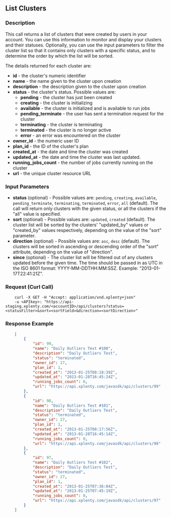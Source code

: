 ## List Clusters

### Description
This call returns a list of clusters that were created by users in your account.
You can use this information to monitor and display your clusters and their statuses.
Optionally, you can use the input parameters to filter the cluster list so that it contains
only clusters with a specific status, and to determine the order by which the list will be sorted.

The details returned for each cluster are:
* **id** - the cluster's numeric identifier
* **name** - the name given to the cluster upon creation
* **description** - the description given to the cluster upon creation
* **status** - the cluster's status. Possible values are:
    * **pending** - the cluster has just been created
    * **creating** - the cluster is initializing
    * **available** - the cluster is initialized and is available to run jobs
    * **pending_terminate** - the user has sent a termination request for the cluster
    * **terminating** - the cluster is terminating
    * **terminated** - the cluster is no longer active
    * **error** - an error was encountered on the cluster
* **owner_id** - the numeric user ID
* **plan_id** - the ID of the cluster's plan
* **created_at** - the date and time the cluster was created
* **updated_at** - the date and time the cluster was last updated. 
* **running_jobs_count** - the number of jobs currently running on the cluster
* **url** - the unique cluster resource URL

### Input Parameters
* **status** (optional) - Possible values are: ```pending```, ```creating```, ```available```, ```pending_terminate```, ```terminating```, ```terminated```, ```error```, ```all``` (default). The call will return only clusters with the given status, or all the clusters if the "all" value is specified. 
* **sort** (optional) - Possible values are: ```updated```, ```created``` (default). The cluster list will be sorted by the clusters' "updated_by" values or "created_by" values respectively, depending on the value of the "sort" parameter.
* **direction** (optional) - Possible values are: ```asc```, ```desc``` (default). The clusters will be sorted in ascending or descending order of the "sort" attribute, depending on the value of "direction".
* **since** (optional) - The cluster list will be filtered out of any clusters updated before the given time. The time should be passed in as UTC in the ISO 8601 format: YYYY-MM-DDTHH:MM:SSZ. Example: “2013-01-17T22:41:21Z”.

### Request (Curl Call)
```shell
    curl -X GET -H "Accept: application/vnd.xplenty+json" 
    -u <APIkey>: "https://api-staging.xplenty.com/<accountID>/api/clusters?status=<statusFilter>&sort=<sortField>&direction=<sortDirection>"
```

### Response Example
```json
    [
        {
            "id": 99,
            "name": "Daily Outliers Test #100",
            "description": "Daily Outliers Test",
            "status": "terminated",
            "owner_id": 27,
            "plan_id": 1,
            "created_at": "2013-01-25T08:18:39Z",
            "updated_at": "2013-01-28T16:45:24Z",
            "running_jobs_count": 0,
            "url": "https://api.xplenty.com/javasdk/api/clusters/99"
        },
        {
            "id": 98,
            "name": "Daily Outliers Test #101",
            "description": "Daily Outliers Test",
            "status": "terminated",
            "owner_id": 27,
            "plan_id": 1,
            "created_at": "2013-01-25T08:17:56Z",
            "updated_at": "2013-01-28T16:45:14Z",
            "running_jobs_count": 0,
            "url": "https://api.xplenty.com/javasdk/api/clusters/98"
        },
        {
            "id": 97,
            "name": "Daily Outliers Test #102",
            "description": "Daily Outliers Test",
            "status": "terminated",
            "owner_id": 27,
            "plan_id": 1,
            "created_at": "2013-01-25T07:36:04Z",
            "updated_at": "2013-01-25T07:45:19Z",
            "running_jobs_count": 0,
            "url": "https://api.xplenty.com/javasdk/api/clusters/97"
        }
    ]
```
